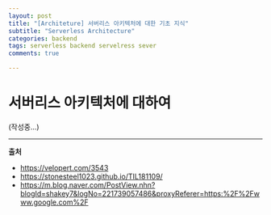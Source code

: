 ```yaml
---
layout: post
title: "[Architeture] 서버리스 아키텍처에 대한 기초 지식"
subtitle: "Serverless Architecture"
categories: backend
tags: serverless backend servelress sever 
comments: true

---
```


# 서버리스 아키텍처에 대하여

(작성중...)

---
**출처**
- https://velopert.com/3543
- https://stonesteel1023.github.io/TIL181109/
- https://m.blog.naver.com/PostView.nhn?blogId=shakey7&logNo=221739057486&proxyReferer=https:%2F%2Fwww.google.com%2F

